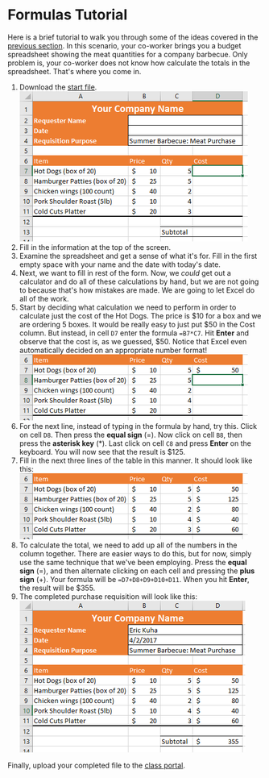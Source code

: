 # Formulas Tutorial

Here is a brief tutorial to walk you through some of the ideas covered in the [previous section](http://itech.erickuha.com/spreadsheets/formulas/). In this scenario, your co-worker brings you a budget spreadsheet showing the meat quantities for a company barbecue. Only problem is, your co-worker does not know how calculate the totals in the spreadsheet. That's where you come in.

1. Download the [start file](res/formulas_start.xlsx). <br /> ![Start File](images/formulas/formulas_1.png)
2. Fill in the information at the top of the screen.
3. Examine the spreadsheet and get a sense of what it's for. Fill in the first empty space with your name and the date with today's date.
1. Next, we want to fill in rest of the form. Now, we _could_ get out a calculator and do all of these calculations by hand, but we are not going to because that's how mistakes are made. We are going to let Excel do all of the work.
2. Start by deciding what calculation we need to perform in order to calculate just the cost of the Hot Dogs. The price is $10 for a box and we are ordering 5 boxes. It would be really easy to just put $50 in the Cost column. But instead, in cell `D7` enter the formula `=B7*C7`. Hit **Enter** and observe that the cost is, as we guessed, $50. Notice that Excel even automatically decided on an appropriate number format! <br /> ![first line](images/formulas/formulas_2.png)
3. For the next line, instead of typing in the formula by hand, try this. Click on cell `D8`. Then press the **equal sign** (=). Now click on cell `B8`, then press the **asterisk key** (\*). Last click on cell `C8` and press **Enter** on the keyboard. You will now see that the result is $125.
4. Fill in the next three lines of the table in this manner. It should look like this: <br /> ![table done](images/formulas/formulas_3.png)
1. To calculate the total, we need to add up all of the numbers in the column together. There are easier ways to do this, but for now, simply use the same technique that we've been employing.  Press the **equal sign** (=), and then alternate clicking on each cell and pressing the **plus sign** (+). Your formula will be `=D7+D8+D9+D10+D11`. When you hit **Enter**, the result will be $355.
2. The completed purchase requisition will look like this: <br /> ![table done](images/formulas/formulas_4.png)

Finally, upload your completed file to the [class portal](http://my.lltc.edu/ics).

